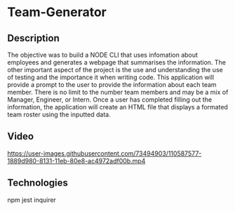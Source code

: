 

# Team-Generator

## Description
The objective was to build a NODE CLI that uses infomation about employees and generates a webpage that summarises the information.  The other important aspect of the project is the use and understanding the use of testing and the importance it when writing code.
This application will provide a prompt to the user to provide the information about each team member. There is no limit to the number team members and may be a mix of Manager, Engineer, or Intern. Once a user has completed filling out the information, the application will create an HTML file that displays a formated team roster using the inputted data.

## Video


https://user-images.githubusercontent.com/73494903/110587577-1889d980-8131-11eb-80e8-ac4972adf00b.mp4



## Technologies
npm
jest
inquirer
